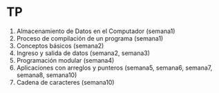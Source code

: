 # TP
1. Almacenamiento de Datos en el Computador (semana1) <br/>
2. Proceso de compilación de un programa (semana1) <br/>
3. Conceptos básicos (semana2) <br/>
4. Ingreso y salida de datos (semana2, semana3) <br/>
5. Programación modular (semana4) <br/>
6. Aplicaciones con arreglos y punteros (semana5, semana6, semana7, semana8, semana10) <br/>
7. Cadena de caracteres (semana10) <br/>
